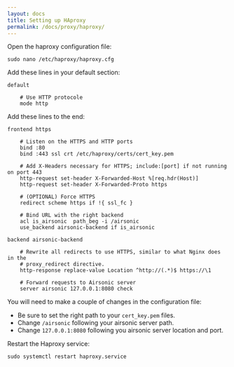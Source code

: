 ```yaml
---
layout: docs
title: Setting up HAproxy
permalink: /docs/proxy/haproxy/
---
```

Open the haproxy configuration file:

```
sudo nano /etc/haproxy/haproxy.cfg
```

Add these lines in your default section:

```haproxy
default

    # Use HTTP protocole
    mode http
```

Add these lines to the end:

```haproxy
frontend https

    # Listen on the HTTPS and HTTP ports
    bind :80
    bind :443 ssl crt /etc/haproxy/certs/cert_key.pem

    # Add X-Headers necessary for HTTPS; include:[port] if not running on port 443
    http-request set-header X-Forwarded-Host %[req.hdr(Host)]
    http-request set-header X-Forwarded-Proto https

    # (OPTIONAL) Force HTTPS
    redirect scheme https if !{ ssl_fc }

    # Bind URL with the right backend
    acl is_airsonic  path_beg -i /airsonic
    use_backend airsonic-backend if is_airsonic

backend airsonic-backend

    # Rewrite all redirects to use HTTPS, similar to what Nginx does in the
    # proxy_redirect directive.
    http-response replace-value Location ^http://(.*)$ https://\1

    # Forward requests to Airsonic server
    server airsonic 127.0.0.1:8080 check
```

You will need to make a couple of changes in the configuration file:
- Be sure to set the right path to your `cert_key.pem` files.
- Change `/airsonic` following your airsonic server path.
- Change `127.0.0.1:8080` following you airsonic server location and port.

Restart the Haproxy service:

```
sudo systemctl restart haproxy.service
```
